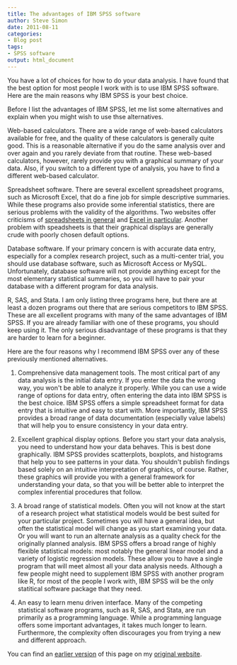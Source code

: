 ```yaml
---
title: The advantages of IBM SPSS software
author: Steve Simon
date: 2011-08-11
categories:
- Blog post
tags:
- SPSS software
output: html_document
---
```


You have a lot of choices for how to do your data analysis. I have found that the best option for most people I work with is to use IBM SPSS software. Here are the main reasons why IBM SPSS is your best choice.

<!---More--->

Before I list the advantages of IBM SPSS, let me list some alternatives and explain when you might wish to use thse alternatives.

Web-based calculators. There are a wide range of web-based calculators available for free, and the quality of these calculators is generally quite good. This is a reasonable alternative if you do the same analysis over and over again and you rarely deviate from that routine. These web-based calculators, however, rarely provide you with a graphical summary of your data. Also, if you switch to a different type of analysis, you have to find a different web-based calculator.

Spreadsheet software. There are several excellent spreadsheet programs, such as Microsoft Excel, that do a fine job for simple descriptive summaries. While these programs also provide some inferential statistics, there are serious problems with the validity of the algorithms. Two websites offer criticisms of [spreadsheets in general][bur1] and [Excel in particular][cry1]. Another problem with speadsheets is that their graphical displays are generally crude with poorly chosen default options.

Database software. If your primary concern is with accurate data entry, especially for a complex research project, such as a multi-center trial, you should use database software, such as Microsoft Access or MySQL. Unfortunately, database software will not provide anything except for the most elementary statistical summaries, so you will have to pair your database with a different program for data analysis.

R, SAS, and Stata. I am only listing three programs here, but there are at least a dozen programs out there that are serious competitors to IBM SPSS. These are all excellent programs with many of the same advantages of IBM SPSS. If you are already familiar with one of these programs, you should keep using it. The only serious disadvantage of these programs is that they are harder to learn for a beginner.

Here are the four reasons why I recommend IBM SPSS over any of these previously mentioned alternatives.

1. Comprehensive data management tools. The most critical part of any data analysis is the initial data entry. If you enter the data the wrong way, you won't be able to analyze it properly. While you can use a wide range of options for data entry, often entering the data into IBM SPSS is the best choice. IBM SPSS offers a simple spreadsheet format for data entry that is intuitive and easy to start with. More importantly, IBM SPSS provides a broad range of data documentation (especially value labels) that will help you to ensure consistency in your data entry.

2. Excellent graphical display options. Before you start your data analysis, you need to understand how your data behaves. This is best done graphically. IBM SPSS provides scatterplots, boxplots, and histograms that help you to see patterns in your data. You shouldn't publish findings based solely on an intuitive interpretation of graphics, of course. Rather, these graphics will provide you with a general framework for understanding your data, so that you will be better able to interpret the complex inferential procedures that follow.

3. A broad range of statistical models. Often you will not know at the start of a research project what statistical models would be best suited for your particular project. Sometimes you will have a general idea, but often the statistical model will change as you start examining your data. Or you will want to run an alternate analysis as a quality check for the originally planned analysis. IBM SPSS offers a broad range of highly flexible statistical models: most notably the general linear model and a variety of logistic regression models. These allow you to have a single program that will meet almost all your data analysis needs. Although a few people might need to supplement IBM SPSS with another program like R, for most of the people I work with, IBM SPSS will be the only statitical software package that they need.

4. An easy to learn menu driven interface. Many of the competing statistical software programs, such as R, SAS, and Stata, are run primarily as a programming language. While a programming language offers some important advantages, it takes much longer to learn. Furthermore, the complexity often discourages you from trying a new and different approach.

You can find an [earlier version][sim1] of this page on my [original website][sim2].

[sim1]: http://www.pmean.com/11/SpssAdvantages.html
[sim2]: http://www.pmean.com/original_site.html 

[bur1]: www.burns-stat.com/pages/Tutor/spreadsheet_addiction.html
[cry1]: http://www.cs.uiowa.edu/~jcryer/JSMTalk2001.pdf.
